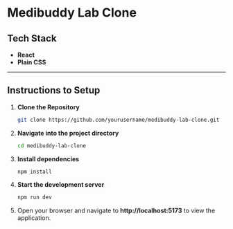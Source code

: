 # Medibuddy Lab Clone

## Tech Stack

- **React**
- **Plain CSS**

---

## Instructions to Setup

1. **Clone the Repository**  
   ```bash
   git clone https://github.com/yourusername/medibuddy-lab-clone.git

2. **Navigate into the project directory**
    ```bash
    cd medibuddy-lab-clone

3. **Install dependencies**

   ```bash
   npm install

4. **Start the development server**

   ```bash
   npm run dev

5. Open your browser and navigate to **http://localhost:5173** to view the application.
